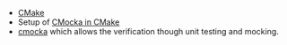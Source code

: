 * [CMake](https://cmake.org/)
* Setup of [CMocka in CMake](https://github.com/OlivierLDff/cmocka-cmake-example)
* [cmocka](https://cmocka.org) which allows the verification though unit testing and mocking.

